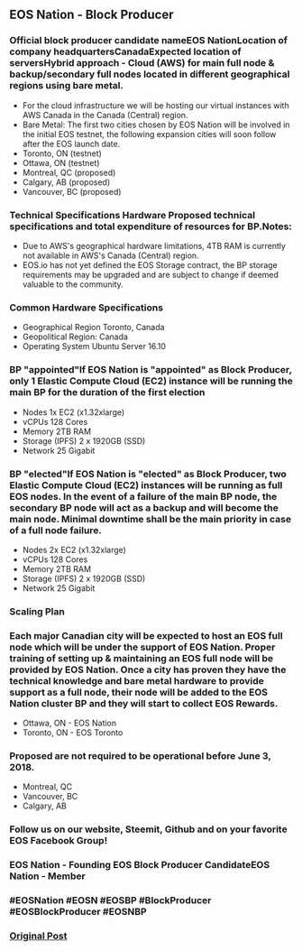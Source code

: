 <h2 style='text-align: left' class='m-p-m-t-b'>EOS Nation - Block Producer</h2>

<h3 class='m-p-m-t-b'><span class='markdown-bold'>Official block producer</span> candidate nameEOS NationLocation of company headquartersCanadaExpected location of serversHybrid approach - Cloud (AWS) for main full node & backup/secondary full nodes located in different geographical regions using bare metal.</h3>

<ul class='markdown-list'>
	<li> For the cloud infrastructure we will be hosting our virtual instances with AWS Canada in the Canada (Central) region.</li>
	<li> Bare Metal: The first two cities chosen by EOS Nation will be involved in the initial EOS testnet, the following expansion cities will soon follow after the EOS launch date.</li>
	<li> Toronto, ON (testnet)</li>
	<li> Ottawa, ON (testnet)</li>
	<li> Montreal, QC (proposed)</li>
	<li> Calgary, AB (proposed)</li>
	<li> Vancouver, BC (proposed)</li>
</ul>

<h3 class='m-p-m-t-b'> <span class='markdown-bold'>Technical Specifications Hardware Proposed technical specifications and total expenditure of resources for BP.Notes:</span> </h3>

<ul class='markdown-list'>
	<li> Due to AWS's geographical hardware limitations, 4TB RAM is currently not available in AWS's Canada (Central) region.</li>
	<li> EOS.io has not yet defined the EOS Storage contract, the BP storage requirements may be upgraded and are subject to change if deemed valuable to the community.</li>
</ul>

<h3 class='m-p-m-t-b'> <span class='markdown-bold'>Common Hardware Specifications</span></h3>

<ul class='markdown-list'>
	<li> Geographical Region Toronto, Canada</li>
	<li> Geopolitical Region: Canada</li>
	<li> Operating System Ubuntu Server 16.10</li>
</ul>

<h3 class='m-p-m-t-b'> <span class='markdown-bold'>BP "appointed"If EOS Nation is "appointed" as Block Producer, only 1 Elastic Compute Cloud (EC2) instance will be running the main BP for the duration of the first election</span></h3>

<ul class='markdown-list'>
	<li> Nodes 1x EC2 (x1.32xlarge)</li>
	<li> vCPUs 128 Cores</li>
	<li> Memory 2TB RAM</li>
	<li> Storage (IPFS) 2 x 1920GB (SSD)</li>
	<li> Network 25 Gigabit</li>
</ul>

<h3 class='m-p-m-t-b'> <span class='markdown-bold'>BP "elected"If EOS Nation is "elected" as Block Producer, two Elastic Compute Cloud (EC2) instances will be running as full EOS nodes. In the event of a failure of the main BP node, the secondary BP node will act as a backup and will become the main node. Minimal downtime shall be the main priority in case of a full node failure.</span></h3>

<ul class='markdown-list'>
	<li> Nodes 2x EC2 (x1.32xlarge)</li>
	<li> vCPUs 128 Cores</li>
	<li> Memory 2TB RAM</li>
	<li> Storage (IPFS) 2 x 1920GB (SSD)</li>
	<li> Network 25 Gigabit</li>
</ul>

<h3 class='m-p-m-t-b'> <span class='markdown-bold'>Scaling Plan</span></h3>

<h3 class='m-p-m-t-b'> <span class='markdown-bold'>Each major Canadian city will be expected to host an EOS full node which will be under the support of EOS Nation. Proper training of setting up & maintaining an EOS full node will be provided by EOS Nation. Once a city has proven they have the technical knowledge and bare metal hardware to provide support as a full node, their node will be added to the EOS Nation cluster BP and they will start to collect EOS Rewards.</span></h3>

<ul class='markdown-list'>
	<li> Ottawa, ON - EOS Nation</li>
	<li> Toronto, ON - EOS Toronto</li>
</ul>

<h3 class='m-p-m-t-b'> <span class='markdown-bold'>Proposed are not required to be operational before June 3, 2018.</span></h3>

<ul class='markdown-list'>
	<li> Montreal, QC</li>
	<li> Vancouver, BC</li>
	<li> Calgary, AB</li>
</ul>

<h3 class='m-p-m-t-b'> <span class='markdown-bold'>Follow us on our website</span>, Steemit, Github and on your favorite EOS Facebook Group!</h3>

<h3 class='m-p-m-t-b'>EOS Nation - Founding EOS Block Producer CandidateEOS Nation - Member</h3>

<h3 class='m-p-m-t-b'> <span class='markdown-bold'>#EOSNation #EOSN #EOSBP #BlockProducer #EOSBlockProducer #EOSNBP</span></h3>

<h3 class='m-p-m-t-b'> <a href="https://steemit.com/eos/@daverex/eos-nation-block-producer" target="_blank">Original Post</a></h3>
